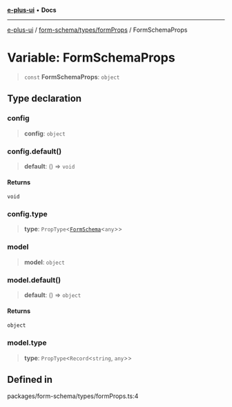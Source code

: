 [**e-plus-ui**](../../../../README.md) • **Docs**

***

[e-plus-ui](../../../../modules.md) / [form-schema/types/formProps](../README.md) / FormSchemaProps

# Variable: FormSchemaProps

> `const` **FormSchemaProps**: `object`

## Type declaration

### config

> **config**: `object`

### config.default()

> **default**: () => `void`

#### Returns

`void`

### config.type

> **type**: `PropType`\<[`FormSchema`](../../../type/interfaces/FormSchema.md)\<`any`\>\>

### model

> **model**: `object`

### model.default()

> **default**: () => `object`

#### Returns

`object`

### model.type

> **type**: `PropType`\<`Record`\<`string`, `any`\>\>

## Defined in

packages/form-schema/types/formProps.ts:4
